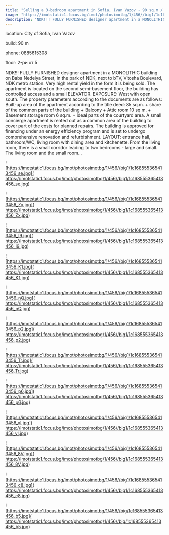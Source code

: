 ```yaml
---
title: "Selling a 3-bedroom apartment in Sofia, Ivan Vazov - 90 sq.m / 330000 EUR :: imot.bg Ad"
image: "https://imotstatic1.focus.bg/imot/photosimotbg/1/456//big1/1c168555365413456_d7.jpg"
description: "NDK!!! FULLY FURNISHED designer apartment in a MONOLITHIC building on Baba Nedelya Street, in the park of NDK, next to bTV, Vitosha Boulevard, NDK metro station. Very high rental yield in the form it is being sold. The apartment is located on the second semi-basement floor, the building has controlled access and a small ELEVATOR. EXPOSURE: West with open south. The property parameters according to the documents are as follows: Built-up area of the apartment according to the title deed: 85 sq.m. + share of the common parts of the building + Balcony + Attic room 10 sq.m. + Basement storage room 6 sq.m. + ideal parts of the courtyard area. A small concierge apartment is rented out as a common area of the building to cover part of the costs for planned repairs. The building is approved for financing under an energy efficiency program and is set to undergo comprehensive renovation and refurbishment. LAYOUT: entrance hall, bathroom/WC, living room with dining area and kitchenette. From the living room, there is a small corridor leading to two bedrooms - large and small. The living room and the small room..."
---
```


location: City of Sofia, Ivan Vazov

build: 90 m

phone: 0885615308

floor: 2-ри от 5

NDK!!! FULLY FURNISHED designer apartment in a MONOLITHIC building on Baba Nedelya Street, in the park of NDK, next to bTV, Vitosha Boulevard, NDK metro station. Very high rental yield in the form it is being sold. The apartment is located on the second semi-basement floor, the building has controlled access and a small ELEVATOR. EXPOSURE: West with open south. The property parameters according to the documents are as follows: Built-up area of the apartment according to the title deed: 85 sq.m. + share of the common parts of the building + Balcony + Attic room 10 sq.m. + Basement storage room 6 sq.m. + ideal parts of the courtyard area. A small concierge apartment is rented out as a common area of the building to cover part of the costs for planned repairs. The building is approved for financing under an energy efficiency program and is set to undergo comprehensive renovation and refurbishment. LAYOUT: entrance hall, bathroom/WC, living room with dining area and kitchenette. From the living room, there is a small corridor leading to two bedrooms - large and small. The living room and the small room...


![https://imotstatic1.focus.bg/imot/photosimotbg/1/456//big1/1c168555365413456_se.jpg]( https://imotstatic1.focus.bg/imot/photosimotbg/1/456//big1/1c168555365413456_se.jpg)


![https://imotstatic1.focus.bg/imot/photosimotbg/1/456//big1/1c168555365413456_Zx.jpg]( https://imotstatic1.focus.bg/imot/photosimotbg/1/456//big1/1c168555365413456_Zx.jpg)


![https://imotstatic1.focus.bg/imot/photosimotbg/1/456//big1/1c168555365413456_I9.jpg]( https://imotstatic1.focus.bg/imot/photosimotbg/1/456//big1/1c168555365413456_I9.jpg)


![https://imotstatic1.focus.bg/imot/photosimotbg/1/456//big1/1c168555365413456_K1.jpg]( https://imotstatic1.focus.bg/imot/photosimotbg/1/456//big1/1c168555365413456_K1.jpg)


![https://imotstatic1.focus.bg/imot/photosimotbg/1/456//big1/1c168555365413456_nQ.jpg]( https://imotstatic1.focus.bg/imot/photosimotbg/1/456//big1/1c168555365413456_nQ.jpg)


![https://imotstatic1.focus.bg/imot/photosimotbg/1/456//big1/1c168555365413456_p2.jpg]( https://imotstatic1.focus.bg/imot/photosimotbg/1/456//big1/1c168555365413456_p2.jpg)


![https://imotstatic1.focus.bg/imot/photosimotbg/1/456//big1/1c168555365413456_Tr.jpg]( https://imotstatic1.focus.bg/imot/photosimotbg/1/456//big1/1c168555365413456_Tr.jpg)


![https://imotstatic1.focus.bg/imot/photosimotbg/1/456//big1/1c168555365413456_p6.jpg]( https://imotstatic1.focus.bg/imot/photosimotbg/1/456//big1/1c168555365413456_p6.jpg)


![https://imotstatic1.focus.bg/imot/photosimotbg/1/456//big1/1c168555365413456_vI.jpg]( https://imotstatic1.focus.bg/imot/photosimotbg/1/456//big1/1c168555365413456_vI.jpg)


![https://imotstatic1.focus.bg/imot/photosimotbg/1/456//big1/1c168555365413456_8V.jpg]( https://imotstatic1.focus.bg/imot/photosimotbg/1/456//big1/1c168555365413456_8V.jpg)


![https://imotstatic1.focus.bg/imot/photosimotbg/1/456//big1/1c168555365413456_c8.jpg]( https://imotstatic1.focus.bg/imot/photosimotbg/1/456//big1/1c168555365413456_c8.jpg)


![https://imotstatic1.focus.bg/imot/photosimotbg/1/456//big/1c168555365413456_b5.jpg]( https://imotstatic1.focus.bg/imot/photosimotbg/1/456//big/1c168555365413456_b5.jpg)


